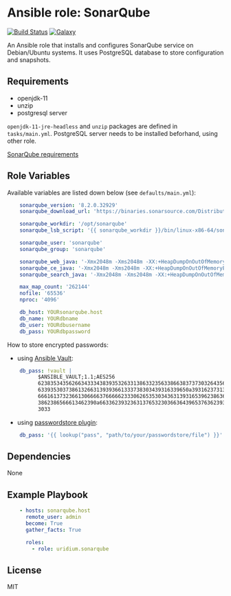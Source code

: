 Ansible role: SonarQube
=========
[![Build Status](https://travis-ci.org/uridium/ansible-role-sonarqube.svg)](https://travis-ci.org/uridium/ansible-role-sonarqube)
[![Galaxy](https://img.shields.io/badge/galaxy-uridium.sonarqube-blue.svg)](https://galaxy.ansible.com/uridium/sonarqube)

An Ansible role that installs and configures SonarQube service on Debian/Ubuntu systems.
It uses PostgreSQL database to store configuration and snapshots.

Requirements
------------

* openjdk-11
* unzip
* postgresql server

`openjdk-11-jre-headless` and `unzip` packages are defined in `tasks/main.yml`.
PostgreSQL server needs to be installed beforhand, using other role.

[SonarQube requirements](https://docs.sonarqube.org/latest/requirements/requirements/)

Role Variables
--------------

Available variables are listed down below (see `defaults/main.yml`):

```yaml
    sonarqube_version: '8.2.0.32929'
    sonarqube_download_url: 'https://binaries.sonarsource.com/Distribution/sonarqube/sonarqube-{{ sonarqube_version }}.zip'

    sonarqube_workdir: '/opt/sonarqube'
    sonarqube_lsb_script: '{{ sonarqube_workdir }}/bin/linux-x86-64/sonar.sh'

    sonarqube_user: 'sonarqube'
    sonarqube_group: 'sonarqube'

    sonarqube_web_java: '-Xmx2048m -Xms2048m -XX:+HeapDumpOnOutOfMemoryError'
    sonarqube_ce_java: '-Xmx2048m -Xms2048m -XX:+HeapDumpOnOutOfMemoryError'
    sonarqube_search_java: '-Xmx2048m -Xms2048m -XX:+HeapDumpOnOutOfMemoryError'

    max_map_count: '262144'
    nofile: '65536'
    nproc: '4096'

    db_host: YOURsonarqube.host
    db_name: YOURdbname
    db_user: YOURdbusername
    db_pass: YOURdbpassword
```

How to store encrypted passwords:

* using [Ansible Vault](https://docs.ansible.com/ansible/latest/user_guide/vault.html):

```yaml
    db_pass: !vault |
          $ANSIBLE_VAULT;1.1;AES256
          62383534356266343334383935326331386332356338663837373032643562653537373238373830
          6339353037386132663139393661333738303439316339650a393162373132626330633464353234
          66616137323661306666376666623330626535303436313931653962386361353537323833343863
          3862386566613462390a663362393236313765323036636439653763623933303334333533653234
          3033
```

* using [passwordstore plugin](https://docs.ansible.com/ansible/latest/plugins/lookup/passwordstore.html):

```yaml
    db_pass: '{{ lookup("pass", "path/to/your/passwordstore/file") }}'
```

Dependencies
------------

None

Example Playbook
----------------

```yaml
    - hosts: sonarqube.host
      remote_user: admin
      become: True
      gather_facts: True

      roles:
        - role: uridium.sonarqube
```

License
-------

MIT
